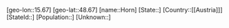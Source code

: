 ﻿---
location: [48.67,15.67]
type: City
tags:
- geo/City


SpocWebEntityId: 31026
isDeleted: false
confidential: public

---
[geo-lon::15.67]
[geo-lat::48.67]
[name::Horn]
[State::]
[Country::[[Austria]]]
[StateId::]
[Population::]
[Unknown::]

